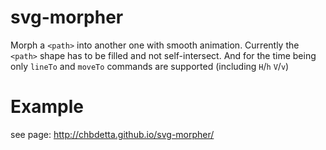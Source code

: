 # svg-morpher
Morph a `<path>` into another one with smooth animation.
Currently the `<path>` shape has to be filled and not self-intersect.
And for the time being only `lineTo` and `moveTo` commands are supported (including `H`/`h` `V`/`v`)

# Example
see page: http://chbdetta.github.io/svg-morpher/
